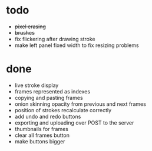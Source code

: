 # todo
- ~~pixel erasing~~
- ~~brushes~~
- fix flickering after drawing stroke
- make left panel fixed width to fix resizing problems

# done
- live stroke display
- frames represented as indexes
- copying and pasting frames
- onion skinning opacity from previous and next frames
- position of strokes recalculate correctly
- add undo and redo buttons
- exporting and uploading over POST to the server
- thumbnails for frames
- clear all frames button
- make buttons bigger
